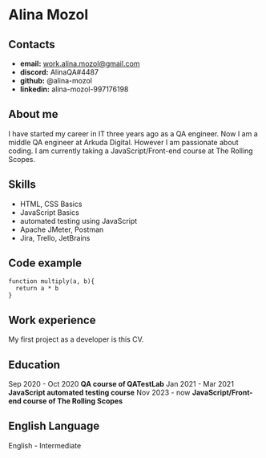 # Alina Mozol

## Contacts
* **email:** work.alina.mozol@gmail.com
* **discord:** AlinaQA#4487 
* **github:** @alina-mozol
* **linkedin:** alina-mozol-997176198

## About me
I have started my career in IT three years ago as a QA engineer. Now I am a middle QA engineer at Arkuda Digital. However I am passionate about coding. I am currently taking a JavaScript/Front-end course at The Rolling Scopes.

## Skills
* HTML, CSS Basics
* JavaScript Basics
* automated testing using JavaScript
* Apache JMeter, Postman
* Jira, Trello, JetBrains

## Code example
```
function multiply(a, b){
  return a * b
}
```
## Work experience
My first project as a developer is this CV.

## Education
Sep 2020 - Oct 2020 **QA course of QATestLab**
Jan 2021 - Mar 2021 **JavaScript automated testing course**
Nov 2023 - now **JavaScript/Front-end course of The Rolling Scopes**

## English Language
English - Intermediate